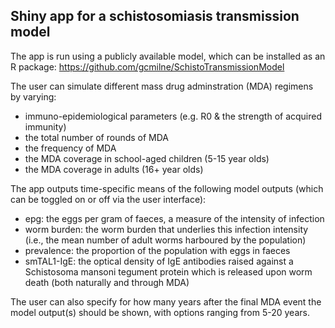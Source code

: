 ## Shiny app for a schistosomiasis transmission model

The app is run using a publicly available model, which can be installed as an R package: https://github.com/gcmilne/SchistoTransmissionModel

The user can simulate different mass drug adminstration (MDA) regimens by varying:
- immuno-epidemiological parameters (e.g. R0 & the strength of acquired immunity)
- the total number of rounds of MDA
- the frequency of MDA
- the MDA coverage in school-aged children (5-15 year olds)
- the MDA coverage in adults (16+ year olds)

The app outputs time-specific means of the following model outputs (which can be toggled on or off via the user interface):
- epg: the eggs per gram of faeces, a measure of the intensity of infection
- worm burden: the worm burden that underlies this infection intensity (i.e., the mean number of adult worms harboured by the population)
- prevalence: the proportion of the population with eggs in faeces
- smTAL1-IgE: the optical density of IgE antibodies raised against a Schistosoma mansoni tegument protein which is released upon worm death (both naturally and through MDA)

The user can also specify for how many years after the final MDA event the model output(s) should be shown, with options ranging from 5-20 years.
